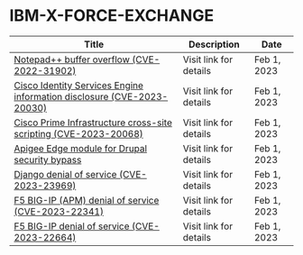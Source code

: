 

# IBM-X-FORCE-EXCHANGE

 |Title|Description|Date|
 |---|---|---|
 |[Notepad++ buffer overflow (CVE-2022-31902)](https://exchange.xforce.ibmcloud.com/activity/list?filter=Vulnerabilities)|Visit link for details|Feb 1, 2023|
 |[Cisco Identity Services Engine information disclosure (CVE-2023-20030)](https://exchange.xforce.ibmcloud.com/activity/list?filter=Vulnerabilities)|Visit link for details|Feb 1, 2023|
 |[Cisco Prime Infrastructure cross-site scripting (CVE-2023-20068)](https://exchange.xforce.ibmcloud.com/activity/list?filter=Vulnerabilities)|Visit link for details|Feb 1, 2023|
 |[Apigee Edge module for Drupal security bypass](https://exchange.xforce.ibmcloud.com/activity/list?filter=Vulnerabilities)|Visit link for details|Feb 1, 2023|
 |[Django <xxxx> denial of service (CVE-2023-23969)](https://exchange.xforce.ibmcloud.com/activity/list?filter=Vulnerabilities)|Visit link for details|Feb 1, 2023|
 |[F5 BIG-IP (APM) denial of service (CVE-2023-22341)](https://exchange.xforce.ibmcloud.com/activity/list?filter=Vulnerabilities)|Visit link for details|Feb 1, 2023|
 |[F5 BIG-IP denial of service (CVE-2023-22664)](https://exchange.xforce.ibmcloud.com/activity/list?filter=Vulnerabilities)|Visit link for details|Feb 1, 2023|
 